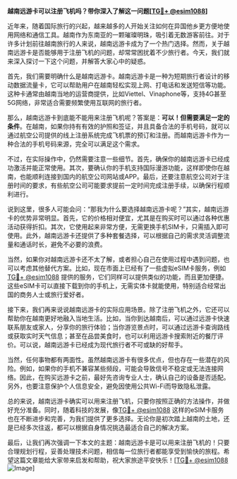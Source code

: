 **越南远游卡可以注册飞机吗？带你深入了解这一问题[[TG💪+ @esim1088](https://t.me/s/esim1088)]**

近年来，随着国际旅行的兴起，越来越多的人开始关注如何在异国他乡更方便地使用网络和通信工具。越南作为东南亚的一颗璀璨明珠，吸引着无数游客前往。对于许多计划前往越南旅行的人来说，越南远游卡成为了一个热门选择。然而，关于越南远游卡是否能够用于注册飞机的问题，却常常困扰着不少旅行者。今天，我们就来深入探讨一下这个问题，并解答大家心中的疑惑。

首先，我们需要明确什么是越南远游卡。越南远游卡是一种为短期旅行者设计的移动数据流量卡，它可以帮助用户在越南轻松实现上网、打电话和发送短信等功能。这种卡通常由越南当地的运营商提供，比如Viettel、Vinaphone等，支持4G甚至5G网络，非常适合需要频繁使用互联网的旅行者。

那么，越南远游卡到底能不能用来注册飞机呢？答案是：**可以！但需要满足一定的条件**。在越南，如果你持有有效的护照和签证，并且具备合法的手机号码，就可以通过航空公司提供的线上注册系统完成飞机票的预订和注册。而越南远游卡作为一种合法的手机号码来源，完全可以满足这个需求。

不过，在实际操作中，仍然需要注意一些细节。首先，确保你的越南远游卡已经成功激活并能正常使用。其次，要确认你的手机支持国际漫游功能，这样即使你在越南，也能顺利连接到国内的航空公司网站或APP。最后，还要注意航空公司对于注册时间的要求，有些航空公司可能要求提前一定时间完成注册手续，以确保行程顺利进行。

说到这里，很多人可能会问：“那我为什么要选择越南远游卡呢？”其实，越南远游卡的优势非常明显。首先，它的价格相对便宜，尤其是在购买时可以通过各种优惠活动获得折扣。其次，它使用起来非常方便，无需更换手机SIM卡，只需插入即可使用。此外，越南远游卡还提供了多种套餐选择，可以根据自己的需求灵活调整流量和通话时长，避免不必要的浪费。

当然，如果你对越南远游卡还不太了解，或者担心自己在使用过程中遇到问题，也可以考虑其他替代方案。比如，现在市面上已经有了一些虚拟eSIM卡服务，例如[TG💪+ @esim1088](https://t.me/s/esim1088) 提供的服务，它们同样可以提供类似的功能，而且更加便捷。这些eSIM卡可以直接下载到你的手机上，无需实体卡就能使用，特别适合经常出国的商务人士或旅行爱好者。

接下来，我们再来说说越南远游卡的实际应用场景。除了注册飞机之外，它还可以帮助你在越南更好地融入当地生活。比如，当你到达越南后，可以通过远游卡快速联系朋友或家人，分享你的旅行体验；当你游览景点时，可以通过远游卡查询路线或获取实时天气信息；甚至在品尝美食时，也可以利用远游卡搜索附近的餐厅评价。可以说，越南远游卡已经成为现代旅行者不可或缺的好帮手。

当然，任何事物都有两面性。虽然越南远游卡有很多优点，但也存在一些潜在的风险。例如，如果你的手机不兼容某些频段，可能会导致信号不稳定或无法连接网络。因此，在购买远游卡之前，最好先咨询专业人士，确认自己的设备是否适配。另外，也要注意保护个人信息安全，避免因使用公共Wi-Fi而导致隐私泄露。

总的来说，越南远游卡确实可以用来注册飞机，只要你按照正确的方法操作，并做好充分准备。同时，随着科技的发展，像[TG💪+ @esim1088](https://t.me/s/esim1088) 这样的eSIM卡服务也在不断进步和完善，为我们提供了更多选择。无论你是初次踏上越南的土地，还是已经多次往返，都可以根据自身情况挑选最适合自己的解决方案。

最后，让我们再次强调一下本文的主题：越南远游卡是可以用来注册飞机的！只要合理规划行程，妥善处理技术问题，相信每一位旅行者都能享受到愉快的旅程。希望这篇文章能给大家带来启发和帮助，祝大家旅途平安快乐！[[TG💪+ @esim1088](https://t.me/s/esim1088) ![Image](https://i.postimg.cc/4NQfJmqS/Snipaste-2025-05-13-00-14-12.png)]